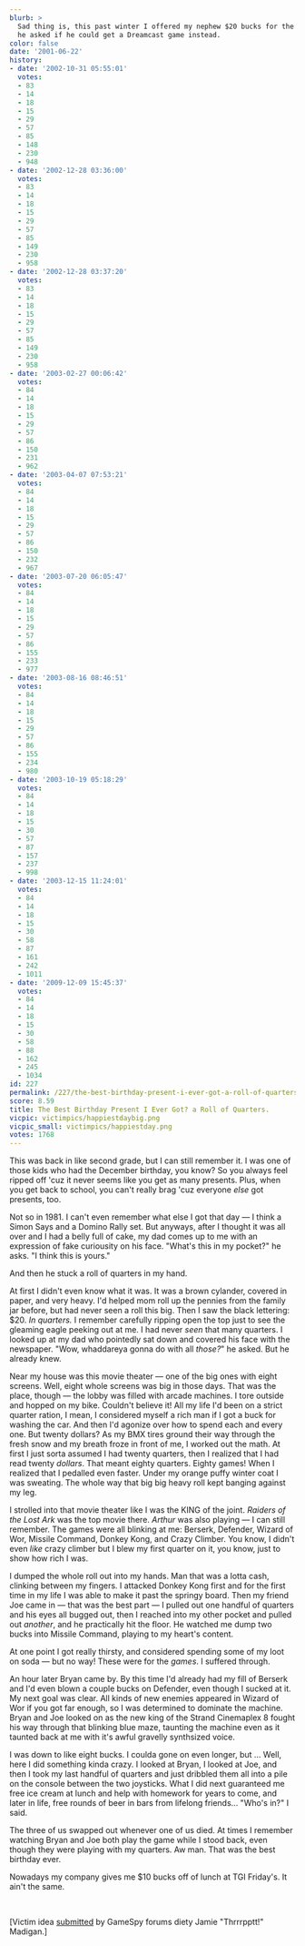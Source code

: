 ```yaml
---
blurb: >
  Sad thing is, this past winter I offered my nephew $20 bucks for the arcade, and
  he asked if he could get a Dreamcast game instead.
color: false
date: '2001-06-22'
history:
- date: '2002-10-31 05:55:01'
  votes:
  - 83
  - 14
  - 18
  - 15
  - 29
  - 57
  - 85
  - 148
  - 230
  - 948
- date: '2002-12-28 03:36:00'
  votes:
  - 83
  - 14
  - 18
  - 15
  - 29
  - 57
  - 85
  - 149
  - 230
  - 958
- date: '2002-12-28 03:37:20'
  votes:
  - 83
  - 14
  - 18
  - 15
  - 29
  - 57
  - 85
  - 149
  - 230
  - 958
- date: '2003-02-27 00:06:42'
  votes:
  - 84
  - 14
  - 18
  - 15
  - 29
  - 57
  - 86
  - 150
  - 231
  - 962
- date: '2003-04-07 07:53:21'
  votes:
  - 84
  - 14
  - 18
  - 15
  - 29
  - 57
  - 86
  - 150
  - 232
  - 967
- date: '2003-07-20 06:05:47'
  votes:
  - 84
  - 14
  - 18
  - 15
  - 29
  - 57
  - 86
  - 155
  - 233
  - 977
- date: '2003-08-16 08:46:51'
  votes:
  - 84
  - 14
  - 18
  - 15
  - 29
  - 57
  - 86
  - 155
  - 234
  - 980
- date: '2003-10-19 05:18:29'
  votes:
  - 84
  - 14
  - 18
  - 15
  - 30
  - 57
  - 87
  - 157
  - 237
  - 998
- date: '2003-12-15 11:24:01'
  votes:
  - 84
  - 14
  - 18
  - 15
  - 30
  - 58
  - 87
  - 161
  - 242
  - 1011
- date: '2009-12-09 15:45:37'
  votes:
  - 84
  - 14
  - 18
  - 15
  - 30
  - 58
  - 88
  - 162
  - 245
  - 1034
id: 227
permalink: /227/the-best-birthday-present-i-ever-got-a-roll-of-quarters/
score: 8.59
title: The Best Birthday Present I Ever Got? a Roll of Quarters.
vicpic: victimpics/happiestdaybig.png
vicpic_small: victimpics/happiestday.png
votes: 1768
---
```


This was back in like second grade, but I can still remember it. I was
one of those kids who had the December birthday, you know? So you always
feel ripped off 'cuz it never seems like you get as many presents. Plus,
when you get back to school, you can't really brag 'cuz everyone *else*
got presents, too.

Not so in 1981. I can't even remember what else I got that day — I
think a Simon Says and a Domino Rally set. But anyways, after I thought
it was all over and I had a belly full of cake, my dad comes up to me
with an expression of fake curiousity on his face. "What's this in my
pocket?" he asks. "I think this is yours."

And then he stuck a roll of quarters in my hand.

At first I didn't even know what it was. It was a brown cylander,
covered in paper, and very heavy. I'd helped mom roll up the pennies
from the family jar before, but had never seen a roll this big. Then I
saw the black lettering: $20. *In quarters.* I remember carefully
ripping open the top just to see the gleaming eagle peeking out at me. I
had never *seen* that many quarters. I looked up at my dad who pointedly
sat down and covered his face with the newspaper. "Wow, whaddareya gonna
do with all *those?*" he asked. But he already knew.

Near my house was this movie theater — one of the big ones with eight
screens. Well, eight whole screens was big in those days. That was the
place, though — the lobby was filled with arcade machines. I tore
outside and hopped on my bike. Couldn't believe it! All my life I'd been
on a strict quarter ration, I mean, I considered myself a rich man if I
got a buck for washing the car. And then I'd agonize over how to spend
each and every one. But twenty dollars? As my BMX tires ground their way
through the fresh snow and my breath froze in front of me, I worked out
the math. At first I just sorta assumed I had twenty quarters, then I
realized that I had read twenty *dollars*. That meant eighty quarters.
Eighty games! When I realized that I pedalled even faster. Under my
orange puffy winter coat I was sweating. The whole way that big big
heavy roll kept banging against my leg.

I strolled into that movie theater like I was the KING of the joint.
*Raiders of the Lost Ark* was the top movie there. *Arthur* was also
playing — I can still remember. The games were all blinking at me:
Berserk, Defender, Wizard of Wor, Missile Command, Donkey Kong, and
Crazy Climber. You know, I didn't even *like* crazy climber but I blew
my first quarter on it, you know, just to show how rich I was.

I dumped the whole roll out into my hands. Man that was a lotta cash,
clinking between my fingers. I attacked Donkey Kong first and for the
first time in my life I was able to make it past the springy board. Then
my friend Joe came in — that was the best part — I pulled out one
handful of quarters and his eyes all bugged out, then I reached into my
other pocket and pulled out *another*, and he practically hit the floor.
He watched me dump two bucks into Missile Command, playing to my heart's
content.

At one point I got really thirsty, and considered spending some of my
loot on soda — but no way! These were for the *games*. I suffered
through.

An hour later Bryan came by. By this time I'd already had my fill of
Berserk and I'd even blown a couple bucks on Defender, even though I
sucked at it. My next goal was clear. All kinds of new enemies appeared
in Wizard of Wor if you got far enough, so I was determined to dominate
the machine. Bryan and Joe looked on as the new king of the Strand
Cinemaplex 8 fought his way through that blinking blue maze, taunting
the machine even as it taunted back at me with it's awful gravelly
synthsized voice.

I was down to like eight bucks. I coulda gone on even longer, but ...
Well, here I did something kinda crazy. I looked at Bryan, I looked at
Joe, and then I took my last handful of quarters and just dribbled them
all into a pile on the console between the two joysticks. What I did
next guaranteed me free ice cream at lunch and help with homework for
years to come, and later in life, free rounds of beer in bars from
lifelong friends... "Who's in?" I said.

The three of us swapped out whenever one of us died. At times I remember
watching Bryan and Joe both play the game while I stood back, even
though they were playing with my quarters. Aw man. That was the best
birthday ever.

Nowadays my company gives me $10 bucks off of lunch at TGI Friday's. It
ain't the same.

&nbsp;

\[Victim idea [submitted](mailto:feedback@gamespy.com) by GameSpy forums
diety Jamie "Thrrrpptt!" Madigan.\]